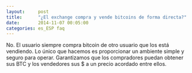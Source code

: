 ```yaml
---
layout:     post
title:      "¿El exchange compra y vende bitcoins de forma directa?"
date:       2014-11-07 00:05:00
categories: es_ESP faq
---
```


No. El usuario siempre compra bitcoin de otro usuario que los está vendiendo. Lo único que hacemos es proporcionar un ambiente simple y seguro para operar. Garantizamos que los compradores puedan obtener sus BTC y los vendedores sus $ a un precio acordado entre ellos.
